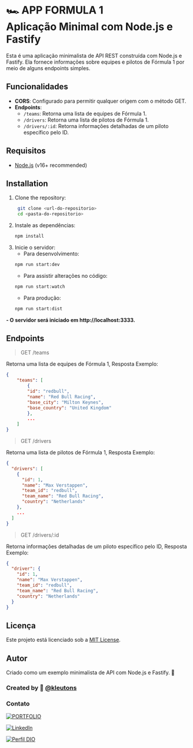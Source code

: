 # 🏎️ APP FORMULA 1 <br> Aplicação Minimal com Node.js e Fastify

Esta é uma aplicação minimalista de API REST construída com Node.js e Fastify. Ela fornece informações sobre equipes e pilotos de Fórmula 1 por meio de alguns endpoints simples.

## Funcionalidades

- **CORS**: Configurado para permitir qualquer origem com o método GET.
- **Endpoints**:
  - `/teams`: Retorna uma lista de equipes de Fórmula 1.
  - `/drivers`: Retorna uma lista de pilotos de Fórmula 1.
  - `/drivers/:id`: Retorna informações detalhadas de um piloto específico pelo ID.

## Requisitos

- [Node.js](https://nodejs.org/) (v16+ recommended)

## Installation

1. Clone the repository:
   ```bash
    git clone <url-do-repositorio>
    cd <pasta-do-repositorio>
   ```
2. Instale as dependências:
    ```bash
    npm install
    ```
3. Inicie o servidor:
   - Para desenvolvimento: 
    ```bash
    npm run start:dev
    ```
   - Para assistir alterações no código: 
    ```bash
    npm run start:watch
    ```
   - Para produção:
    ```bash
    npm run start:dist
    ```
**- O servidor será iniciado em http://localhost:3333.**

## Endpoints
> GET /teams

Retorna uma lista de equipes de Fórmula 1, Resposta Exemplo:
```json
{
    "teams": [
        {
        "id": "redbull",
        "name": "Red Bull Racing",
        "base_city": "Milton Keynes",
        "base_country": "United Kingdom"
        },
        ...
    ]
}
```

> GET /drivers

Retorna uma lista de pilotos de Fórmula 1, Resposta Exemplo:
```json
{
  "drivers": [
    {
      "id": 1,
      "name": "Max Verstappen",
      "team_id": "redbull",
      "team_name": "Red Bull Racing",
      "country": "Netherlands"
    },
    ...
  ]
}
```

> GET /drivers/:id

Retorna informações detalhadas de um piloto específico pelo ID, Resposta Exemplo:
```json
{
  "driver": {
    "id": 1,
    "name": "Max Verstappen",
    "team_id": "redbull",
    "team_name": "Red Bull Racing",
    "country": "Netherlands"
  }
}
```
## Licença

Este projeto está licenciado sob a [MIT License](LICENSE).

## Autor

Criado como um exemplo minimalista de API com Node.js e Fastify. 🚀

### Created by 💙 [@kleutons](https://github.com/kleutons)

### Contato
[![PORTFOLIO](https://img.shields.io/badge/PORTFOLIO-F7DF1E?style=for-the-badge&logo=dev.to&logoColor=black)](https://kleuton.dev) 

[![LinkedIn](https://img.shields.io/badge/-LinkedIn-%230077B5?style=for-the-badge&logo=linkedin&logoColor=fff)](https://www.linkedin.com/in/kleuton-novais/)

[![Perfil DIO](https://img.shields.io/badge/-Meu%20Perfil%20na%20DIO-A435F0?style=for-the-badge&logo=dtube&logoColor=fff)](https://www.dio.me/users/cleutoon)
